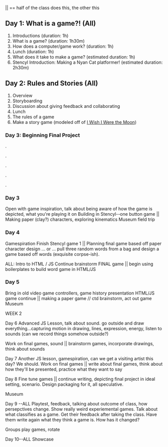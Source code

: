 || == half of the class does this, the other this

## Day 1: What is a game?! (All) ##
1. Introductions (duration: 1h)
2. What is a game? (duration: 1h30m)
4. How does a computer/game work? (duration: 1h)
3. Lunch (duration: 1h) 
3. What does it take to make a game? (estimated duration: 1h)
4. Stencyl Introduction: Making a Nyan Cat platformer! (estimated duration: 2h30m) 

## Day 2: Rules and Stories (All) ##
1. Overview
2. Storyboarding
3. Discussion about giving feedback and collaborating
4. Lunch
5. The rules of a game
6. Make a story game (modeled off of [I Wish I Were the Moon](http://www.kongregate.com/games/danielben/i-wish-i-were-the-moon))

### Day 3: Beginning Final Project ###







.

.

.

.

.



### Day 3 ###
Open with game inspiration, talk about being aware of how the game is depicted, what you're playing it on 
Building in Stencyl--one button game || Making paper (clay?) characters, exploring kinematics
		Museum field trip

### Day 4 ###
Gamespiration
Finish Stencyl game 1 || Planning final game based off paper character design ... or ... pull three random words from a bag and design a game based off words (exquisite corpse-ish).

ALL: Intro to HTML / JS
Continue brainstorm FINAL game || begin using boilerplates to build word game in HTML/JS

### Day 5 ###
Bring in old video game controllers, game history presentation 
HTML/JS game continue || making a paper game // ctd brainstorm, act out game
Museum

WEEK 2

Day 6 Advanced JS Lesson, talk about sound. go outside and draw everything...capturing motion in drawing, lines, expression, energy, listen to sounds (can we record things somehow outside?)

Work on final games, sound || brainstorm games, incorporate drawings, think about sounds

Day 7 Another JS lesson, gamespiration, can we get a visiting artist this day? We should. 
		Work on final games || write about final games, think about how they'll be presented, practice what they want to say

Day 8 Fine tune games || continue writing, depicting final project in ideal setting, scenario. Design packaging for it, all speculative.

Museum

Day 9 --ALL
Playtest, feedback, talking about outcome of class, how persepctives change. Show really weird experiemental games. Talk about what classifies as a game. Get their feedback after taking the class. Have them write again what they think a game is. How has it changed?

Groups play games, rotate

Day 10--ALL
Showcase